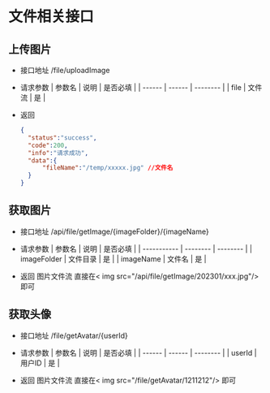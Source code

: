 # 文件相关接口

## 上传图片

- 接口地址 /file/uploadImage

- 请求参数
  | 参数名 | 说明 | 是否必填 |
  | ------ | ------ | -------- |
  | file | 文件流 | 是 |


- 返回
  ```json
  {
    "status":"success",
    "code":200,
    "info":"请求成功",
    "data":{
        "fileName":"/temp/xxxxx.jpg" //文件名
    }
  }
  ```

## 获取图片

- 接口地址 /api/file/getImage/{imageFolder}/{imageName}

- 请求参数
  | 参数名 | 说明 | 是否必填 |
  | ----------- | -------- | -------- |
  | imageFolder | 文件目录 | 是 |
  | imageName | 文件名 | 是 |

- 返回
  图片文件流 直接在< img src="/api/file/getImage/202301/xxx.jpg"/> 即可

## 获取头像

- 接口地址 /file/getAvatar/{userId}

- 请求参数
  | 参数名 | 说明 | 是否必填 |
  | ------ | ------ | -------- |
  | userId | 用户ID | 是 |


- 返回
  图片文件流 直接在< img src="/file/getAvatar/1211212"/> 即可
